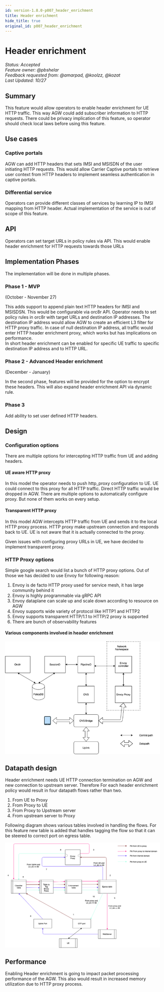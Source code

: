 ```yaml
---
id: version-1.8.0-p007_header_enrichment
title: Header enrichment
hide_title: true
original_id: p007_header_enrichment
---
```


# Header enrichment

*Status: Accepted*\
*Feature owner: @pbshelar*\
*Feedback requested from: @amarpad, @koolzz, @kozat*\
*Last Updated: 10/27*

## Summary

This feature would allow operators to enable header enrichment for UE HTTP traffic. This way AGW could add subscriber
information to HTTP requests. There could be privacy implication of this feature, so operator should check local
laws before using this feature.

## Use cases

### Captive portals

AGW can add HTTP headers that sets IMSI and MSISDN of the user initiating HTTP requests. This would allow Carrier Captive
portals to retrieve user context from HTTP headers to implement seamless authentication in captive portals.

### Differential service

Operators can provide different classes of services by learning IP to IMSI mapping from HTTP header. Actual implementation
of the service is out of scope of this feature.

## API

Operators can set target URLs in policy rules via API. This would enable header enrichment for HTTP requests towards those
URLs

## Implementation Phases

The implementation will be done in multiple phases.

### Phase 1 - MVP

(October - November 27)

This adds support to append plain text HTTP headers for IMSI and MSISDSN. This would be configurable via orc8r API.
Operator needs to set policy rules in orc8r with target URLs and destination IP addresses. The destination IP address
would allow AGW to create an efficient L3 filter for HTTP proxy traffic.
In case of null destination IP address, all traffic would enter HTTP header enrichment proxy, which works but
has implications on performance.\
In short header enrichment can be enabled for specific UE traffic to specific destination IP address and to HTTP URL.

### Phase 2 - Advanced Header enrichment

(December - January)

In the second phase, features will be provided for the option to encrypt these headers.
This will also expand header enrichment API via dynamic rule.

### Phase 3

Add ability to set user defined HTTP headers.

## Design

### Configuration options

There are multiple options for intercepting HTTP traffic from UE and adding headers.

#### UE aware HTTP proxy

In this model the operator needs to push http_proxy configuration to UE. UE could connect to this proxy for all HTTP traffic.
Direct HTTP traffic would be dropped in AGW. There are multiple options to automatically configure proxy. But none
of them works on every setup.

#### Transparent HTTP proxy

In this model AGW intercepts HTTP traffic from UE and sends it to the local HTTP proxy process. HTTP proxy make upstream
connection and responds back to UE. UE is not aware that it is actually connected to the proxy.

Given issues with configuring proxy URLs in UE, we have decided to implement transparent proxy.

### HTTP Proxy options

Simple google search would list a bunch of HTTP proxy options. Out of those we has decided to use Envoy for
following reason:

1. Envoy is de facto HTTP proxy used for service mesh, it has large community behind it
2. Envoy is highly programmable via gRPC API
3. Envoy dataplane can scale up and scale down according to resource on AGW
4. Envoy supports wide variety of protocol like HTTP1 and HTTP2
5. Envoy supports transparent HTTP/1.1 to HTTP/2 proxy is supported
6. There are bunch of observability features

#### Various components involved in header enrichment

![AGW Header enrichment components](../../../../readmes/assets/he_block_diagram.png)

## Datapath design

Header enrichment needs UE HTTP connection termination on AGW and new connection to upstream server. Therefore For each
header enrichment policy would result in four datapath flows rather than two.

1. From UE to Proxy
2. From Proxy to UE
3. From Proxy to Upstream server
4. From upstream server to Proxy

Following diagram shows various tables involved in handling the flows. For this feature new table is added that handles
tagging the flow so that it can be steered to correct port on egress table.

![datapath for in Envoy proxy](../../../../readmes/assets/envoy-dp-pipeline.png)

## Performance

Enabling Header enrichment is going to impact packet processing performance of the AGW. This also would result in
increased memory utilization due to HTTP proxy process.
